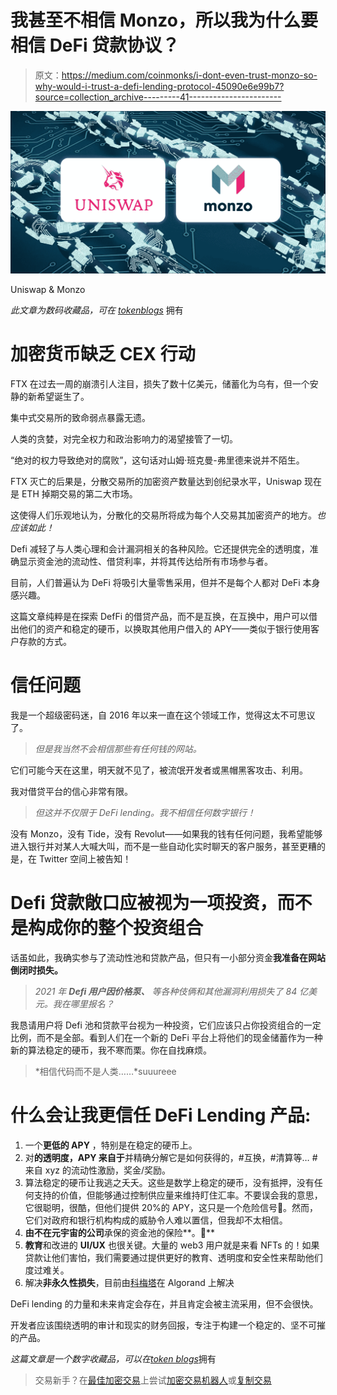 # 我甚至不相信 Monzo，所以我为什么要相信 DeFi 贷款协议？

> 原文：<https://medium.com/coinmonks/i-dont-even-trust-monzo-so-why-would-i-trust-a-defi-lending-protocol-45090e6e99b7?source=collection_archive---------41----------------------->

![](img/c0909d45f4a74a16269d67ae1da68160.png)

Uniswap & Monzo

*此文章为数码收藏品，可在* [*tokenblogs*](https://tokenblogs.app/listing/buynow/947605461) 拥有

# 加密货币缺乏 CEX 行动

FTX 在过去一周的崩溃引人注目，损失了数十亿美元，储蓄化为乌有，但一个安静的新希望诞生了。

集中式交易所的致命弱点暴露无遗。

人类的贪婪，对完全权力和政治影响力的渴望接管了一切。

“绝对的权力导致绝对的腐败”，这句话对山姆·班克曼-弗里德来说并不陌生。

FTX 灭亡的后果是，分散交易所的加密资产数量达到创纪录水平，Uniswap 现在是 ETH 掉期交易的第二大市场。

这使得人们乐观地认为，分散化的交易所将成为每个人交易其加密资产的地方。*也应该如此！*

Defi 减轻了与人类心理和会计漏洞相关的各种风险。它还提供完全的透明度，准确显示资金池的流动性、借贷利率，并将其传达给所有市场参与者。

目前，人们普遍认为 DeFi 将吸引大量零售采用，但并不是每个人都对 DeFi 本身感兴趣。

这篇文章纯粹是在探索 DefFi 的借贷产品，而不是互换，在互换中，用户可以借出他们的资产和稳定的硬币，以换取其他用户借入的 APY——类似于银行使用客户存款的方式。

# 信任问题

我是一个超级密码迷，自 2016 年以来一直在这个领域工作，觉得这太不可思议了。

> *但是我当然不会相信那些有任何钱的网站。*

它们可能今天在这里，明天就不见了，被流氓开发者或黑帽黑客攻击、利用。

我对借贷平台的信心非常有限。

> *但这并不仅限于 DeFi lending。我不相信任何数字银行！*

没有 Monzo，没有 Tide，没有 Revolut——如果我的钱有任何问题，我希望能够进入银行并对某人大喊大叫，而不是一些自动化实时聊天的客户服务，甚至更糟的是，在 Twitter 空间上被告知！

# Defi 贷款敞口应被视为一项投资，而不是构成你的整个投资组合

话虽如此，我确实参与了流动性池和贷款产品，但只有一小部分资金**我准备在网站倒闭时损失。**

> *2021 年* ***Defi 用户因价格泵、*** *等各种伎俩和其他漏洞利用损失了 84 亿美元。我在哪里报名？*

我恳请用户将 Defi 池和贷款平台视为一种投资，它们应该只占你投资组合的一定比例，而不是全部。看到人们在一个新的 DeFi 平台上将他们的现金储蓄作为一种新的算法稳定的硬币，我不寒而栗。你在自找麻烦。

> *相信代码而不是人类……*suuureee

# 什么会让我更信任 DeFi Lending 产品:

1.  一个**更低的 APY** ，特别是在稳定的硬币上。
2.  对**的透明度，APY 来自于**并精确分解它是如何获得的，#互换，#清算等… #来自 xyz 的流动性激励，奖金/奖励。
3.  算法稳定的硬币让我逃之夭夭。这些是数学上稳定的硬币，没有抵押，没有任何支持的价值，但能够通过控制供应量来维持盯住汇率。不要误会我的意思，它很聪明，很酷，但他们提供 20%的 APY，这只是一个危险信号🚩。然而，它们对政府和银行机构构成的威胁令人难以置信，但我却不太相信。
4.  **由不在元宇宙的公司**承保的资金池的保险**。🤦**
5.  **教育**和改进的 **UI/UX** 也很关键。大量的 web3 用户就是来看 NFTs 的！如果贷款让他们害怕，我们需要通过提供更好的教育、透明度和安全性来帮助他们度过难关。
6.  解决**非永久性损失**，目前由[科梅塔](https://cometa.farm/)在 Algorand 上解决

DeFi lending 的力量和未来肯定会存在，并且肯定会被主流采用，但不会很快。

开发者应该围绕透明的审计和现实的财务回报，专注于构建一个稳定的、坚不可摧的产品。

*这篇文章是一个数字收藏品，可以在*[*token blogs*](https://tokenblogs.app/listing/buynow/947605461)拥有

> 交易新手？在[最佳加密交易](/coinmonks/crypto-exchange-dd2f9d6f3769)上尝试[加密交易机器人](/coinmonks/crypto-trading-bot-c2ffce8acb2a)或[复制交易](/coinmonks/top-10-crypto-copy-trading-platforms-for-beginners-d0c37c7d698c)